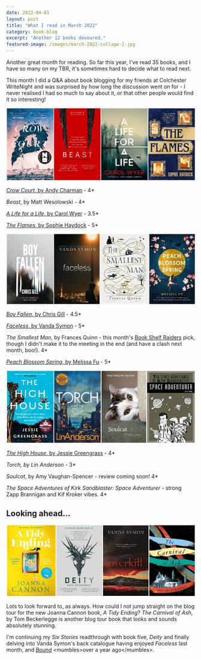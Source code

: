 ```yaml
---
date: 2022-04-01
layout: post
title: "What I read in March 2022"
category: book-blog
excerpt: "Another 12 books devoured."
featured-image: /images/march-2022-collage-2.jpg
---
```


Another great month for reading. So far this year, I've read 35 books, and I have so many on my TBR, it's sometimes hard to decide what to read next.

This month I did a Q&A about book blogging for my friends at Colchester WriteNight and was surprised by how long the discussion went on for - I never realised I had so much to say about it, or that other people would find it so interesting!

![Crow Court, Beast, A Life for a Life, The Flames](/images/march-2022-collage-1.jpg)

[<cite>Crow Court</cite>, by Andy Charman](/blog-tour-crow-court/) - 4*

<cite>Beast</cite>, by Matt Wesolowski - 4*

[<cite>A Life for a Life</cite>, by Carol Wyer](/blog-tour-a-life-for-a-life/) - 3.5*

[<cite>The Flames</cite>, by Sophie Haydock](/blog-tour-the-flames/) - 5*

![Boy Fallen, Faceless, The Smallest Man, Peach Blossom Spring](/images/march-2022-collage-2.jpg)

[<cite>Boy Fallen</cite>, by Chris Gill](/boy-fallen-by-chris-gill/) - 4.5*

[<cite>Faceless</cite>, by Vanda Symon](/blog-tour-faceless/) - 5*

<cite>The Smallest Man</cite>, by Frances Quinn - this month's [Book Shelf Raiders](https://www.instagram.com/bookshelfraiders/) pick, though I didn't make it to the meeting in the end (and have a clash next month, boo!). 4*

[<cite>Peach Blossom Spring</cite>, by Melissa Fu](/blog-tour-peach-blossom-spring/) - 5*

![The High House, Torch, Soulcat, The Space Adventures of Kirk Sandblaster: Space Adventurer](/images/march-2022-collage-3.jpg)

[<cite>The High House</cite>, by Jessie Greengrass](/blog-tour-the-high-house/) - 4*

<cite>Torch, by Lin Anderson</cite> - 3*

<cite>Soulcat</cite>, by Amy Vaughan-Spencer - review coming soon! 4*

<cite>The Space Adventures of Kirk Sandblaster: Space Adventurer</cite> - strong Zapp Brannigan and Kif Kroker vibes. 4*

## Looking ahead...

![A Tidy Ending, Deity, Overkill, The Carnival of Ash](/images/march-2022-collage-4.jpg)

Lots to look forward to, as always. How could I not jump straight on the blog tour for the new Joanna Cannon book, <cite>A Tidy Ending</cite>? <cite>The Carnival of Ash</cite>, by Tom Beckerlegge is another blog tour book that looks and sounds absolutely stunning.

I'm continuing my <cite>Six Stories</cite> readthrough with book five, <cite>Deity</cite> and finally delving into Vanda Symon's back catalogue having enjoyed <cite>Faceless</cite> last month, and [<cite>Bound</cite>](/blog-tour-bound/) \<mumbles>over a year ago\</mumbles>.
